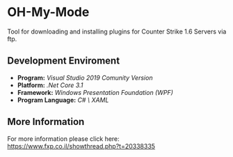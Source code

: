 # OH-My-Mode
Tool for downloading and installing plugins for Counter Strike 1.6 Servers via ftp.

## Development Enviroment
- **Program:** _Visual Studio 2019 Comunity Version_
- **Platform:** _.Net Core 3.1_
- **Framework:** _Windows Presentation Foundation (WPF)_
- **Program Language:** _C# \ XAML_

## More Information
For more information please click here: https://www.fxp.co.il/showthread.php?t=20338335
